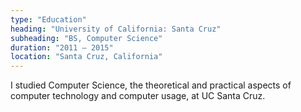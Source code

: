 ```yaml
---
type: "Education"
heading: "University of California: Santa Cruz"
subheading: "BS, Computer Science"
duration: "2011 – 2015"
location: "Santa Cruz, California"
---
```


I studied Computer Science, the theoretical and practical aspects of computer technology and computer usage, at UC Santa Cruz.